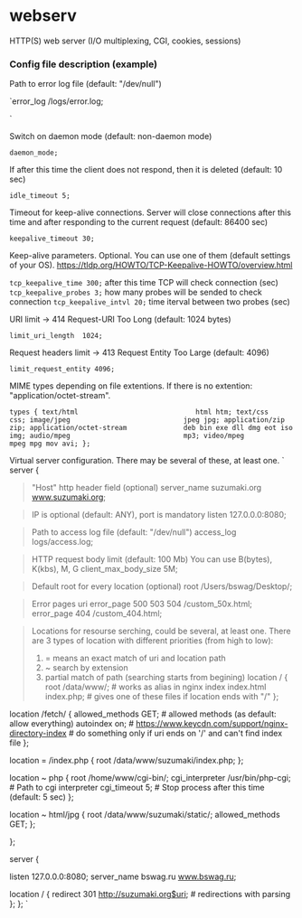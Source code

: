 # webserv
HTTP(S) web server (I/O multiplexing, CGI, cookies, sessions)

### Config file description (example)
Path to error log file (default: "/dev/null")

`error_log /logs/error.log;

`

Switch on daemon mode (default: non-daemon mode)

`daemon_mode;
`

If after this time the client does not respond,
then it is deleted (default: 10 sec)

`idle_timeout 5;`


Timeout for keep-alive connections. Server will close connections after this time
and after responding to the current request (default: 86400 sec)

`keepalive_timeout 30;`

Keep-alive parameters. Optional.
You can use one of them (default settings of your OS).
https://tldp.org/HOWTO/TCP-Keepalive-HOWTO/overview.html

`tcp_keepalive_time 300;`	after this time TCP will check connection (sec)
`tcp_keepalive_probes 3;`	how many probes will be sended to check connection
`tcp_keepalive_intvl 20;`	time iterval between two probes (sec)


URI limit -> 414 Request-URI Too Long (default: 1024 bytes)

`limit_uri_length  1024;`


Request headers limit -> 413 Request Entity Too Large (default: 4096)

`limit_request_entity 4096;`


MIME types depending on file extentions.
If there is no extention: "application/octet-stream".

`types {
  text/html                             html htm;
  text/css                              css;
  image/jpeg                            jpeg jpg;
  application/zip                       zip;
  application/octet-stream              deb bin exe dll dmg eot iso img;
  audio/mpeg                            mp3;
  video/mpeg                            mpeg mpg mov avi;
};`

Virtual server configuration.
There may be several of these, at least one.
`
server {
  > "Host" http header field (optional)
	server_name suzumaki.org www.suzumaki.org;
  
  > IP is optional (default: ANY), port is mandatory
  listen 127.0.0.0:8080;
  
  > Path to access log file (default: "/dev/null") 
  access_log  logs/access.log;
  
  > HTTP request body limit (default: 100 Mb)
  > You can use B(bytes), K(kbs), M, G
  client_max_body_size 5M;
  
  > Default root for every location (optional)
  root /Users/bswag/Desktop/;
  
  > Error pages uri
  error_page 500 503 504 /custom_50x.html;
  error_page 404 /custom_404.html;
  
  > Locations for resourse serching, could be several, at least one.
  > There are 3 types of location with different priorities (from high to low):
  > 1. = means an exact match of uri and location path
  > 2. ~ search by extension
  > 3.   partial match of path (searching starts from begining)
  location / {
      root      /data/www/;                   # works as alias in nginx
      index     index.html index.php;         # gives one of these files if location ends with "/"
  };

  location /fetch/ {
      allowed_methods   GET;                  # allowed methods (as default: allow everything)
      autoindex     on;                       # https://www.keycdn.com/support/nginx-directory-index
                                              # do something only if uri ends on '/' and can't find index file
  };

  location = /index.php {
      root /data/www/suzumaki/index.php;
  };
  
  location ~ php {
      root /home/www/cgi-bin/;
      cgi_interpreter /usr/bin/php-cgi;       # Path to cgi interpreter
      cgi_timeout 5;                          # Stop process after this time (default: 5 sec)
  };
    
  location ~ html/jpg {
      root /data/www/suzumaki/static/;
      allowed_methods   GET;
  };
  
};

server {

  listen 127.0.0.0:8080;
  server_name bswag.ru www.bswag.ru;
  
  location / {
        redirect 301 http://suzumaki.org$uri;    # redirections with parsing
  };
};
`
